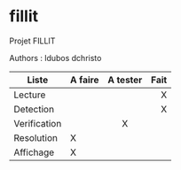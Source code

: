 # fillit
Projet FILLIT

Authors : ldubos dchristo

Liste | A faire | A tester | Fait
------|:--------|:----------:|-----:
Lecture |          |     |   X
Detection |        |     |   X
Verification |     |  X  |
Resolution |   X   |     |
Affichage |    X   |     |
